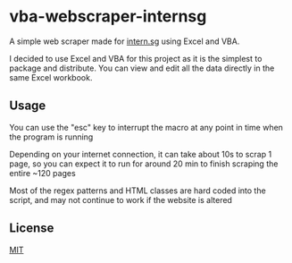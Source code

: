 # vba-webscraper-internsg

A simple web scraper made for [intern.sg](https://www.internsg.com/jobs/) using Excel and VBA.

I decided to use Excel and VBA for this project as it is the simplest to package and distribute. You can view and edit all the data directly in the same Excel workbook.

## Usage

You can use the "esc" key to interrupt the macro at any point in time when the program is running

Depending on your internet connection, it can take about 10s to scrap 1 page, so you can expect it to run for around 20 min to finish scraping the entire ~120 pages

Most of the regex patterns and HTML classes are hard coded into the script, and may not continue to work if the website is altered

## License
[MIT](https://mit-license.org)
